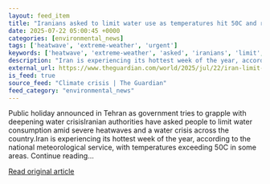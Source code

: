 ```yaml
---
layout: feed_item
title: "Iranians asked to limit water use as temperatures hit 50C and reservoirs are depleted"
date: 2025-07-22 05:00:45 +0000
categories: [environmental_news]
tags: ['heatwave', 'extreme-weather', 'urgent']
keywords: ['heatwave', 'extreme-weather', 'asked', 'iranians', 'limit', 'urgent']
description: "Iran is experiencing its hottest week of the year, according to the national meteorological service, with temperatures exceeding 50C in some areas"
external_url: https://www.theguardian.com/world/2025/jul/22/iran-limit-water-temperature-50c-and-reservoirs-depleted-extreme-heat-drought
is_feed: true
source_feed: "Climate crisis | The Guardian"
feed_category: "environmental_news"
---
```


Public holiday announced in Tehran as government tries to grapple with deepening water crisisIranian authorities have asked people to limit water consumption amid severe heatwaves and a water crisis across the country.Iran is experiencing its hottest week of the year, according to the national meteorological service, with temperatures exceeding 50C in some areas. Continue reading...

[Read original article](https://www.theguardian.com/world/2025/jul/22/iran-limit-water-temperature-50c-and-reservoirs-depleted-extreme-heat-drought)
